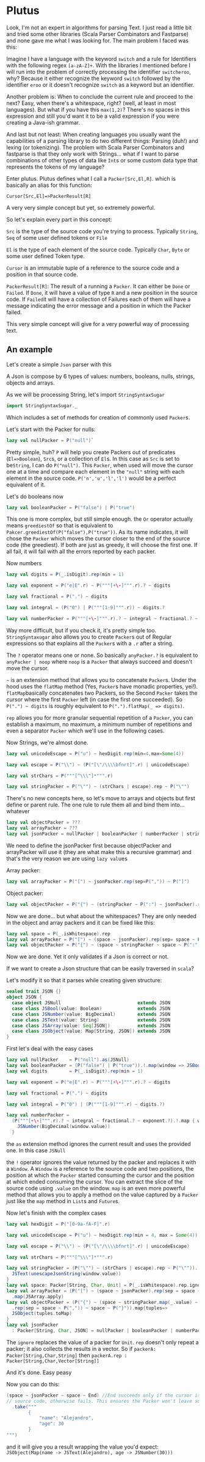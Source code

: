 # Plutus

Look, I'm not an expert in algorithms for parsing Text. I just read a little bit and tried some other libraries (Scala Parser Combinators and Fastparse) and none gave me what I was looking for. The main problem I faced was this:

Imagine I have a language with the keyword `switch` and a rule for Identifiers with the following regex `[a-zA-Z]+`. With the libraries I mentioned before I will run into the problem of correctly processing the identifier `switcheroo`, why? Because it either recognize the keyword `switch` followed by the identifier `eroo` or it doesn't recognize `switch` as a keyword but an identifier.

Another problem is: When to conclude the current rule and proceed to the next? Easy, when there's a whitespace, right? (well, at least in most languages). But what if you have this `max(1,2)`? There's no spaces in this expression and still you'd want it to be a valid expression if you were creating a Java-ish grammar.

And last but not least: When creating languages you usually want the capabilities of a parsing library to do two different things: Parsing (duh!) and lexing (or tokenizing). The problem with Scala Parser Combinators and fastparse is that they only work with Strings... what if I want to parse combinations of other types of data like `Int`s or some custom data type that represents the tokens of my language?

Enter plutus. Plutus defines what I call a `Packer[Src,El,R]`. which is basically an alias for this function:

`Cursor[Src,El]=>PackerResult[R]`

A very very simple concept but yet, so extremely powerful.

So let's explain every part in this concept:

`Src` is the type of the source code you're trying to process. Typically `String`, `Seq` of some user defined tokens or `File`

`El` is the type of each element of the source code. Typically `Char`, `Byte` or some user defined Token type.

`Cursor` is an immutable tuple of a reference to the source code and a position in that source code.

`PackerResult[R]`: The result of a running a `Packer`. It can either be `Done` or `Failed`. If `Done`, it will have a value of type `R` and a new position in the source code. If `Failed`it will have a collection of Failures each of them will have a message indicating the error message and a position in which the Packer failed.

This very simple concept will give for a very powerful way of processing text.

## An example

Let's create a simple `Json` parser with this

A Json is compose by 6 types of values: numbers, booleans, nulls, strings, objects and arrays.

As we will be processing String, let's import `StringSyntaxSugar`

```scala
import StringSyntaxSugar._
```

Which includes a set of methods for creation of commonly used `Packer`s. 

Let's start with the Packer for nulls:

```scala
lazy val nullPacker = P("null")`
```

Pretty simple, huh? `P` will help you create Packers out of predicates (`El=>Boolean`), `Src`s, or a collection of `El`s. In this case as `Src` is set to be`String`, I can do `P("null")`. This `Packer`, when used will move the cursor one at a time and compare each element in the `"null"` string with each element in the source code. `P('n','u','l','l')` would be a perfect equivalent of it.

Let's do booleans now

```scala
lazy val booleanPacker = P("false") | P("true")
```

This one is more complex, but still simple enough. the `Or` operator actually means `greediestOf` so that is equivalent to `Pakcer.greediestOf(P("false"),P("true"))`. As its name indicates, it will chose the `Packer` which moves the cursor closer to the end of the source code (the greediest). If both are just as greedy, it will choose the first one. If all fail, it will fail with all the errors reported by each packer.

Now numbers

```scala
lazy val digits = P(_.isDigit).rep(min = 1)

lazy val exponent = P("e|E".r) ~ P("""[+\-]""".r).? ~ digits

lazy val fractional = P(".") ~ digits

lazy val integral = (P("0") | P("""[1-9]""".r)) ~ digits.?

lazy val numberPacker = P("""[+\-]""".r).? ~ integral ~ fractional.? ~ exponent.?
```

Way more difficult, but if you check it, it's pretty simple too. `StringSyntaxugar` also allows you to create `Packer`s out of Regular expressions so that explains all the `Packer`s with a `.r` after a string.

The `?` operator means one or none. So basically `anyPacker.?` is equivalent to `anyPacker | noop` where `noop` is a `Packer` that always succeed and doesn't move the cursor.

`~` is an extension method that allows you to concatenate `Packer`s. Under the hood uses the `flatMap` method (Yes, `Packer`s have monadic properties, yei!). `flatMap`basically concatenates two Packers, so the Second `Packer` takes the cursor where the first `Packer` left (in case the first one succeeded).
So `P(".") ~ digits` is roughly equivalent to `P(".").flatMap(_ => digits)`.

`rep` allows you for more granular sequential repetition of a `Packer`, you can establish a maximum, no maximum, a minimum number of repetitions and even a separator `Packer` which we'll use in the following cases.

Now Strings, we're almost done.

```scala
lazy val unicodeEscape = P("u") ~ hexDigit.rep(min=4,max=Some(4))

lazy val escape = P("\\") ~ (P("[\"/\\\\bfnrt]".r) | unicodeEscape)

lazy val strChars = P("""[^\\\"]*""".r)

lazy val stringPacker = P("\"") ~ (strChars | escape).rep ~ P("\"")
```

There's no new concepts here, so let's move to arrays and objects but first define or parent rule. The one rule to rule them all and bind them into... whatever

```scala
lazy val objectPacker = ???
lazy val arrayPacker = ???
lazy val jsonPacker = nullPacker | booleanPacker | numberPacker | stringPacker | arrayPacker | objectPacker
```

We need to define the jsonPacker first because objectPacker and arrayPacker will use it (they are what make this a recursive grammar) and that's the very reason we are using `lazy val`ues

Array packer:

```scala
lazy val arrayPacker = P("[") ~ jsonPacker.rep(sep=P(",")) ~ P("]")
```

Object packer:

```scala
lazy val objectPacker = P("{") ~ (stringPacker ~ P(":") ~ jsonPacker).rep(sep=P(",")) ~ P("}")
```

Now we are done... but what about the whitespaces? They are only needed in the object and array packers and it can be fixed like this:

```scala
lazy val space = P(_.isWhitespace).rep
lazy val arrayPacker = P("[") ~ (space ~ jsonPacker).rep(sep= space ~ P(",")) ~ space ~ P("]")
lazy val objectPacker = P("{") ~ (space ~ stringPacker ~ space ~ P(":") ~ space jsonPacker).rep(sep=space ~ P(",")) ~ space ~ P("}")
```

Now we are done. Yet it only validates if a Json is correct or not.

If we want to create a Json structure that can be easily traversed in `scala`?

Let's modify it so that it parses while creating given structure:

```scala
sealed trait JSON {}
object JSON {
  case object JSNull                            extends JSON
  case class JSBool(value: Boolean)             extends JSON
  case class JSNumber(value: BigDecimal)        extends JSON
  case class JSText(value: String)              extends JSON
  case class JSArray(value: Seq[JSON])          extends JSON
  case class JSObject(value: Map[String, JSON]) extends JSON
}
```

First let's deal with the easy cases

```scala
lazy val nullPacker    = P("null").as(JSNull)
lazy val booleanPacker = (P("false") | P("true")).!.map(window => JSBool(window.value.toBoolean))
lazy val digits        = P(_.isDigit).rep(min = 1)

lazy val exponent = P("e|E".r) ~ P("""[+\-]""".r).? ~ digits

lazy val fractional = P(".") ~ digits

lazy val integral = P("0") | (P("""[1-9]""".r) ~ digits.?)

lazy val numberPacker =
  (P("""[+\-]""".r).? ~ integral ~ fractional.? ~ exponent.?).!.map { window =>
    JSNumber(BigDecimal(window.value))
  }
```

the `as` extension method ignores the current result and uses the provided one. In this case `JSNull`

the `!` operator ignores the value returned by the packer and replaces it with a `Window`. A `Window` is a reference to the source code and two positions, the position at which the `Packer` started consuming the cursor and the position at which ended consuming the cursor. You can extract the slice of the source code using `.value` on the window. `map` is an even more powerful method that allows you to apply a method on the value captured by a `Packer` just like the `map` method in `List`s and `Future`s.

Now let's finish with the complex cases

```scala
lazy val hexDigit = P("[0-9a-fA-F]".r)

lazy val unicodeEscape = P("u") ~ hexDigit.rep(min = 4, max = Some(4))

lazy val escape = P("\\") ~ (P("[\"/\\\\bfnrt]".r) | unicodeEscape)

lazy val strChars = P("""[^\\\"]*""".r)

lazy val stringPacker = (P("\"") ~ (strChars | escape).rep ~ P("\"")).!.map { window =>
  JSText(unescapeJsonString(window.value))
}
lazy val space: Packer[String, Char, Unit] = P(_.isWhitespace).rep.ignore
lazy val arrayPacker = (P("[") ~ (space ~ jsonPacker).rep(sep = space ~ P(",")) ~ space ~ P("]"))
  .map(JSArray.apply)
lazy val objectPacker = (P("{") ~ (space ~ stringPacker.map(_.value) ~ space ~ P(":") ~ space ~ jsonPacker)
  .rep(sep = space ~ P(",")) ~ space ~ P("}")).map{tuples=>
  JSObject(tuples.toMap)
}
lazy val jsonPacker
  : Packer[String, Char, JSON] = nullPacker | booleanPacker | numberPacker | stringPacker | arrayPacker | objectPacker
```

The `ignore` replaces the value of a packer for `Unit`. `rep` doesn't only repeat a packer; it also collects the results in a vector. So if `packerA: Packer[String,Char,String]` then `packerA.rep : Packer[String,Char,Vector[String]]`

And it's done. Easy peasy

Now you can do this:

```scala
(space ~ jsonPacker ~ space ~ End) //End succeeds only if the cursor is at the end of the
// source code, otherwise fails. This ensures the Packer won't leave some missing part
  .take("""
		{
			"name": "Alejandro",
			"age": 30
		}
""")
```

and it will give you a result wrapping the value you'd expect: `JSObject(Map(name -> JSText(Alejandro), age -> JSNumber(30)))`

